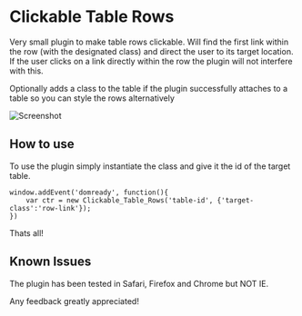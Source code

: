 Clickable Table Rows
===========

Very small plugin to make table rows clickable. Will find the first link within the row (with the designated class) and direct the user to its target location. If the user clicks on a link directly within the row the plugin will not interfere with this.

Optionally adds a class to the table if the plugin successfully attaches to a table so you can style the rows alternatively

![Screenshot](http://ninjapenguin.co.uk/blog/wp-content/themes/ninjapenguin/images/np-ban.gif)

How to use
----------

To use the plugin simply instantiate the class and give it the id of the target table.

	window.addEvent('domready', function(){
		var ctr = new Clickable_Table_Rows('table-id', {'target-class':'row-link'});
	})

Thats all!

Known Issues
-----------------

The plugin has been tested in Safari, Firefox and Chrome but NOT IE.

Any feedback greatly appreciated!